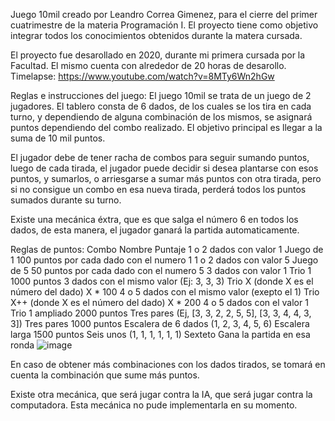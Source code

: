 Juego 10mil creado por Leandro Correa Gimenez, para el cierre del primer cuatrimestre de la materia Programación I.
El proyecto tiene como objetivo integrar todos los conocimientos obtenidos durante la matera cursada.

El proyecto fue desarollado en 2020, durante mi primera cursada por la Facultad.
El mismo cuenta con alrededor de 20 horas de desarollo.
Timelapse: https://www.youtube.com/watch?v=8MTy6Wn2hGw

Reglas e instrucciones del juego:
El juego 10mil se trata de un juego de 2 jugadores. El tablero consta de 6 dados, de los cuales se los tira en cada turno, y dependiendo de alguna combinación de los mismos, se asignará puntos dependiendo del combo realizado. El objetivo principal es llegar a la suma de 10 mil puntos.

El jugador debe de tener racha de combos para seguir sumando puntos, luego de cada tirada, el jugador puede decidir si desea plantarse con esos puntos, y sumarlos, o arriesgarse a sumar más puntos con otra tirada, pero si no consigue un combo en esa nueva tirada, perderá todos los puntos sumados durante su turno.

Existe una mecánica éxtra, que es que salga el número 6 en todos los dados, de esta manera, el jugador ganará la partida automaticamente.

Reglas de puntos:
Combo	Nombre	Puntaje
1 o 2 dados con valor 1	Juego de 1	100 puntos por cada  dado con el numero 1
1 o 2 dados con valor 5	Juego de 5	50 puntos por cada dado con el numero 5
3 dados con valor 1	Trio 1	1000 puntos
3 dados con el mismo valor (Ej: 3, 3, 3)	Trio X (donde X es el número del dado)	X * 100
4 o 5 dados con el mismo valor (exepto el 1)	Trio X++ (donde X es el número del dado)	X * 200
4 o 5 dados con el valor 1	Trio 1 ampliado	2000 puntos
Tres pares (Ej, [3, 3, 2, 2, 5, 5], [3, 3, 4, 4, 3, 3])	Tres pares	1000 puntos
Escalera de 6 dados (1, 2, 3, 4, 5, 6)	Escalera larga	1500 puntos
Seis unos (1, 1, 1, 1, 1, 1)	Sexteto	Gana la partida en esa ronda
![image](https://github.com/user-attachments/assets/0048daa7-6475-4c6c-9678-802171b958f2)

En caso de obtener más combinaciones con los dados tirados, se tomará en cuenta la combinación que sume más puntos.

Existe otra mecánica, que será jugar contra la IA, que será jugar contra la computadora.
Esta mecánica no pude implementarla en su momento.
